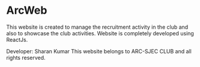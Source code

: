 # ArcWeb

This website is created to manage the recruitment activity in the club and also to showcase the club activities.
Website is completely developed using ReactJs.

Developer: Sharan Kumar
This website belongs to ARC-SJEC CLUB and all rights reserved.
